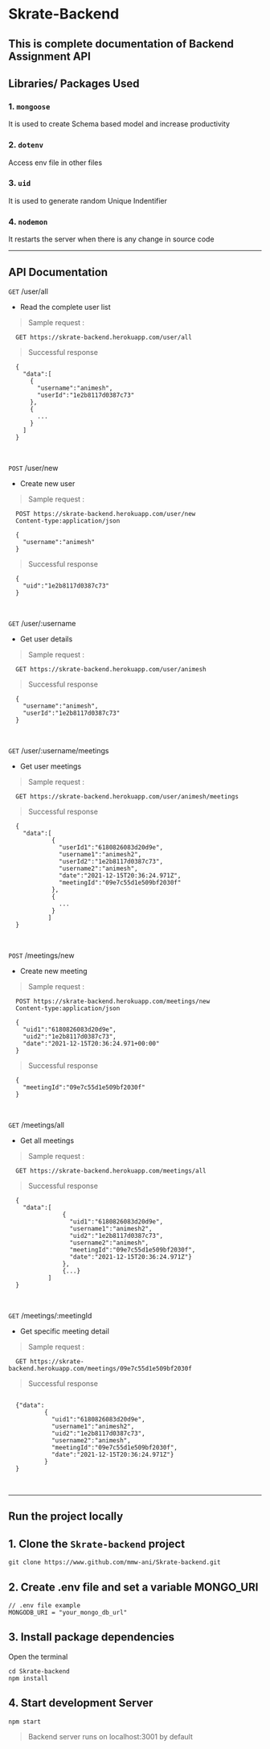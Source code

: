 # Skrate-Backend

## This is complete documentation of Backend Assignment API

## Libraries/ Packages Used

### 1. `mongoose` 
It is used to create Schema based model and increase productivity

### 2. `dotenv`
Access env file in other files

### 3. `uid`
It is used to generate random Unique Indentifier

### 4. `nodemon`
It restarts the server when there is any change in source code

<hr />

## API Documentation
`GET` /user/all
- Read the complete user list
> Sample request :
```
  GET https://skrate-backend.herokuapp.com/user/all
```
> Successful response 
```
  {
    "data":[
      {
        "username":"animesh",
        "userId":"1e2b8117d0387c73"
      },
      {
        ...
      }
    ]
  }
```
<br >

`POST` /user/new
- Create new user
> Sample request :
```
  POST https://skrate-backend.herokuapp.com/user/new
  Content-type:application/json
  
  {
    "username":"animesh"
  }
```
> Successful response 
```
  {
    "uid":"1e2b8117d0387c73"
  }
```
<br>

`GET` /user/:username
- Get user details
> Sample request :
```
  GET https://skrate-backend.herokuapp.com/user/animesh
```
> Successful response 
```
  {
    "username":"animesh",
    "userId":"1e2b8117d0387c73"
  }
```
<br>

`GET` /user/:username/meetings
- Get user meetings
> Sample request :
```
  GET https://skrate-backend.herokuapp.com/user/animesh/meetings
```
> Successful response 
```
  {
    "data":[
            {
              "userId1":"6180826083d20d9e",
              "username1":"animesh2",
              "userId2":"1e2b8117d0387c73",
              "username2":"animesh",
              "date":"2021-12-15T20:36:24.971Z",
              "meetingId":"09e7c55d1e509bf2030f"
            },
            {
              ...
            }
           ]
  }
```
<br>

`POST` /meetings/new
- Create new meeting
> Sample request :
```
  POST https://skrate-backend.herokuapp.com/meetings/new
  Content-type:application/json
  
  {
    "uid1":"6180826083d20d9e",
    "uid2":"1e2b8117d0387c73",
    "date":"2021-12-15T20:36:24.971+00:00"
  }
```
> Successful response 
```
  {
    "meetingId":"09e7c55d1e509bf2030f"
  }
```
<br>

`GET` /meetings/all
- Get all meetings
> Sample request :
```
  GET https://skrate-backend.herokuapp.com/meetings/all
```
> Successful response 
```
  {
    "data":[
               {
                 "uid1":"6180826083d20d9e",
                 "username1":"animesh2",
                 "uid2":"1e2b8117d0387c73",
                 "username2":"animesh",
                 "meetingId":"09e7c55d1e509bf2030f",
                 "date":"2021-12-15T20:36:24.971Z"}
               },
               {...}
           ]
  }
```
<br>

`GET` /meetings/:meetingId
- Get specific meeting detail
> Sample request :
```
  GET https://skrate-backend.herokuapp.com/meetings/09e7c55d1e509bf2030f
```
> Successful response 
```

  {"data":
          {
            "uid1":"6180826083d20d9e",
            "username1":"animesh2",
            "uid2":"1e2b8117d0387c73",
            "username2":"animesh",
            "meetingId":"09e7c55d1e509bf2030f",
            "date":"2021-12-15T20:36:24.971Z"}
          }
  }
```
<br>

<hr>

## Run the project locally 
## 1. Clone the `Skrate-backend` project
```
git clone https://www.github.com/mmw-ani/Skrate-backend.git
```
## 2. Create .env file and set a variable MONGO_URI
```
// .env file example
MONGODB_URI = "your_mongo_db_url"
```
## 3. Install package dependencies 
Open the terminal
```
cd Skrate-backend
npm install
```
## 4. Start development Server
```
npm start
```
> Backend server runs on localhost:3001 by default
